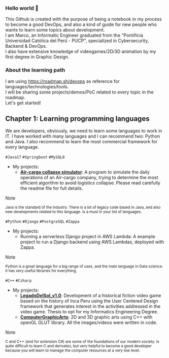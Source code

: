 ### Hello world 👋
This Github is created with the purpose of being a notebook in my process to become a good DevOps, and also a kind of guide for new people who wants to learn some topics about development.  
I am Marco, an Informatic Engineer graduated from the "Pontificia Universidad Católica del Perú - PUCP", specialized in Cybersecurity, Backend & DevOps.  
I also have extensive knowledge of videogames/2D/3D animation by my first degree in Graphic Design. 

### About the learning path
I am using https://roadmap.sh/devops as reference for languages/technologies/tools.  
I will be sharing some projects/demos/PoC related to every topic in the roadmap.  
Let's get started!

## Chapter 1: Learning programming languages
We are developers, obviously, we need to learn some languages to work in IT. I have worked with many languages and I can recommend two: Python and Java. I also recommend to learn the most commercial framework for every language.

`#Java17` `#Springboot` `#MySQL8`  
- My projects:
	- **[Air-cargo collapse simulator](https://github.com/MrBossio/parcel-shipments-by-air-cargo-API)**: A program to simulate the daily operations of an Air-cargo company, trying to determine the most efficient algorithm to avoid logistics collapse. Please read carefully the readme file for full details.
> [!NOTE]
> <sub>Java is the standard of the industry. There is a lot of legacy code based in Java, and also new developments related to this language. Is a must in your list of languages.</sub>

`#Python` `#Django` `#PostgreSQL` `#Zappa`  
- My projects:
	- Running a serverless Django project in AWS Lambda: A example project to run a Django backend using AWS Lambdas, deployed with Zappa.
> [!NOTE]
> <sub>Python is a great language for a big range of uses, and the main language in Data science. It has very useful libraries for everything.</sub>

`#C++` `#Csharp` 
- My projects:
	- **[LegadoDelSol_v1.0](https://github.com/MrBossio/LegadoDelSol_v1.0)**: Development of a historical fiction video game based on the history of Inca Peru using the User Centered Design framework that generates interest in the activities addressed in the video game. Thesis to opt for my Informatics Engineering Degree.
	- **[ComputerGraphicArts](https://github.com/MrBossio/ComputerGraphicArts)**: 2D and 3D graphic arts using C++ with openGL GLUT library. All the images/videos were written in code.
> [!NOTE]
> <sub>C and C++ (and for extension C#) are some of the foundations of our modern society. Is quite difficult to learn C and derivates, but very helpful to become a good developer because you will learn to manage the computer resources at a very low level.</sub>


<!--
**MrBossio/MrBossio** is a ✨ _special_ ✨ repository because its `README.md` (this file) appears on your GitHub profile.

Here are some ideas to get you started:

- 🔭 I’m currently working on ...
- 🌱 I’m currently learning ...
- 👯 I’m looking to collaborate on ...
- 🤔 I’m looking for help with ...
- 💬 Ask me about ...
- 📫 How to reach me: ...
- 😄 Pronouns: ...
- ⚡ Fun fact: ...
-->
